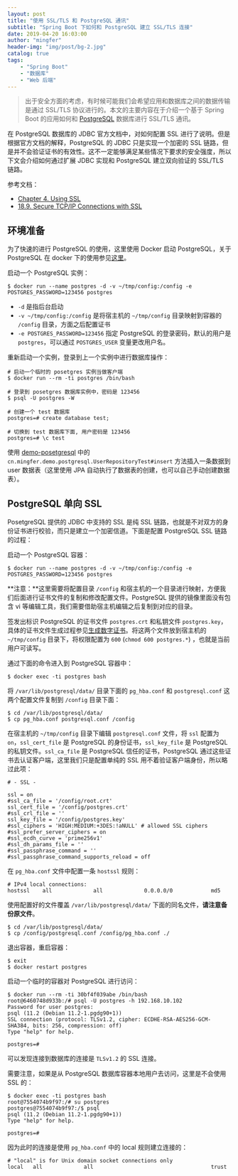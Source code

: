 ```yaml
---
layout: post
title: "使用 SSL/TLS 和 PostgreSQL 通讯"
subtitle: "Spring Boot 下如何和 PostgreSQL 建立 SSL/TLS 连接"
date: 2019-04-20 16:03:00
author: "mingfer"
header-img: "img/post/bg-2.jpg"
catalog: true
tags: 
    - "Spring Boot"
    - "数据库"
    - "Web 后端"
---
```


> 出于安全方面的考虑，有时候可能我们会希望应用和数据库之间的数据传输是通过 SSL/TLS 协议进行的。本文的主要内容在于介绍一个基于 Spring Boot 的应用如何和 [PostgreSQL](https://www.postgresql.org) 数据库进行 SSL/TLS 通讯。



在 PostgreSQL 数据库的 JDBC 官方文档中，对如何配置 SSL 进行了说明。但是根据官方文档的解释，PostgreSQL 的 JDBC 只是实现一个加密的 SSL 链路，但是并不会验证证书的有效性。这不一定能够满足某些情况下要求的安全强度，所以下文会介绍如何通过扩展 JDBC 实现和 PostgreSQL 建立双向验证的 SSL/TLS 链路。

参考文档：

- [Chapter 4. Using SSL](https://jdbc.postgresql.org/documentation/94/ssl.html)
- [18.9. Secure TCP/IP Connections with SSL](https://www.postgresql.org/docs/current/ssl-tcp.html)

## 环境准备

为了快速的进行 PostgreSQL 的使用，这里使用 Docker 启动 PostgreSQL，关于 PostgreSQL 在 docker 下的使用参见[这里](https://hub.docker.com/_/postgres/)。

启动一个 PostgreSQL 实例：

```shell
$ docker run --name postgres -d -v ~/tmp/config:/config -e POSTGRES_PASSWORD=123456 postgres
```

- `-d` 是指后台启动
- `-v ~/tmp/config:/config` 是将宿主机的 `~/tmp/config` 目录映射到容器的 `/config` 目录，方面之后配置证书
- `-e POSTGRES_PASSWORD=123456` 指定 PostgreSQL 的登录密码，默认的用户是 `postgres`，可以通过 ``POSTGRES_USER`` 变量更改用户名。

重新启动一个实例，登录到上一个实例中进行数据库操作：

```shell
# 启动一个临时的 posetgres 实例当做客户端
$ docker run --rm -ti postgres /bin/bash

# 登录到 posetgres 数据库实例中，密码是 123456
$ psql -U postgres -W

# 创建一个 test 数据库
postgres=# create database test;

# 切换到 test 数据库下面, 用户密码是 123456
postgres=# \c test
```

使用 [demo-posetgresql](https://github.com/mingfer/demo/tree/master/demo-postgresql)  中的 `cn.mingfer.demo.postgresql.UserRepositoryTest#insert` 方法插入一条数据到 user 数据表（这里使用 JPA 自动执行了数据表的创建，也可以自己手动创建数据表）。

## PostgreSQL 单向 SSL

PosetgreSQL 提供的 JDBC 中支持的 SSL 是纯 SSL 链路，也就是不对双方的身份证书进行校验，而只是建立一个加密信道。下面是配置 PostgreSQL SSL 链路的过程：

启动一个 PostgreSQL 容器：

```shell
$ docker run --name postgres -d -v ~/tmp/config:/config -e POSTGRES_PASSWORD=123456 postgres
```

**注意：**这里需要将配置目录 `/config` 和宿主机的一个目录进行映射，方便我们后面进行证书文件的复制和修改配置文件。PostgreSQL 提供的镜像里面没有包含 vi 等编辑工具，我们需要借助宿主机编辑之后复制到对应的目录。

签发出标识 PostgreSQL 的证书文件 `postgres.crt` 和私钥文件 `postgres.key`，具体的证书文件生成过程参见[生成数字证书](http://www.mingfer.cn/2019/04/20/cert-gen/)。将这两个文件放到宿主机的 `~/tmp/config` 目录下，将权限配置为 `600` (`chmod 600 postgres.*`) ，也就是当前用户可读写。

通过下面的命令进入到 PostgreSQL 容器中：

```shell
$ docker exec -ti postgres bash
```

将 `/var/lib/postgresql/data/` 目录下面的 `pg_hba.conf` 和 `postgresql.conf` 这两个配置文件复制到 `/config` 目录下面：

```shell
$ cd /var/lib/postgresql/data/
$ cp pg_hba.conf postgresql.conf /config
```

在宿主机的 `~/tmp/config` 目录下编辑 `postgresql.conf` 文件，将 `ssl` 配置为 `on`，`ssl_cert_file` 是 PostgreSQL 的身份证书，`ssl_key_file` 是 PostgreSQL 的私钥文件。`ssl_ca_file` 是 PostgreSQL 信任的证书，PostgreSQL 通过这些证书去认证客户端，这里我们只是配置单纯的 SSL 用不着验证客户端身份，所以略过此项：

```shell
# - SSL -

ssl = on
#ssl_ca_file = '/config/root.crt'
ssl_cert_file = '/config/postgres.crt'
#ssl_crl_file = ''
ssl_key_file = '/config/postgres.key'
#ssl_ciphers = 'HIGH:MEDIUM:+3DES:!aNULL' # allowed SSL ciphers
#ssl_prefer_server_ciphers = on
#ssl_ecdh_curve = 'prime256v1'
#ssl_dh_params_file = ''
#ssl_passphrase_command = ''
#ssl_passphrase_command_supports_reload = off
```

在 `pg_hba.conf` 文件中配置一条 `hostssl` 规则：

```shell
# IPv4 local connections:
hostssl    all             all             0.0.0.0/0            md5
```

使用配置好的文件覆盖 `/var/lib/postgresql/data/` 下面的同名文件，**请注意备份原文件**。

```shell
$ cd /var/lib/postgresql/data/
$ cp /config/postgresql.conf /config/pg_hba.conf ./
```

退出容器，重启容器：

```shell
$ exit
$ docker restart postgres
```

启动一个临时的容器对 PostgreSQL 进行访问：

```shell
$ docker run --rm -ti 30bf4f039abe /bin/bash
root@6460748d933b:/# psql -U postgres -h 192.168.10.102 
Password for user postgres: 
psql (11.2 (Debian 11.2-1.pgdg90+1))
SSL connection (protocol: TLSv1.2, cipher: ECDHE-RSA-AES256-GCM-SHA384, bits: 256, compression: off)
Type "help" for help.

postgres=# 
```

可以发现连接到数据库的连接是 `TLSv1.2` 的 SSL 连接。

需要注意，如果是从 PostgreSQL 数据库容器本地用户去访问，这里是不会使用 SSL 的：

```shell
$ docker exec -ti postgres bash
root@7554074b9f97:/# su postgres
postgres@7554074b9f97:/$ psql
psql (11.2 (Debian 11.2-1.pgdg90+1))
Type "help" for help.

postgres=# 
```

因为此时的连接是使用 `pg_hba.conf` 中的 local 规则建立连接的：

```shell
# "local" is for Unix domain socket connections only
local   all             all                                     trust
```



